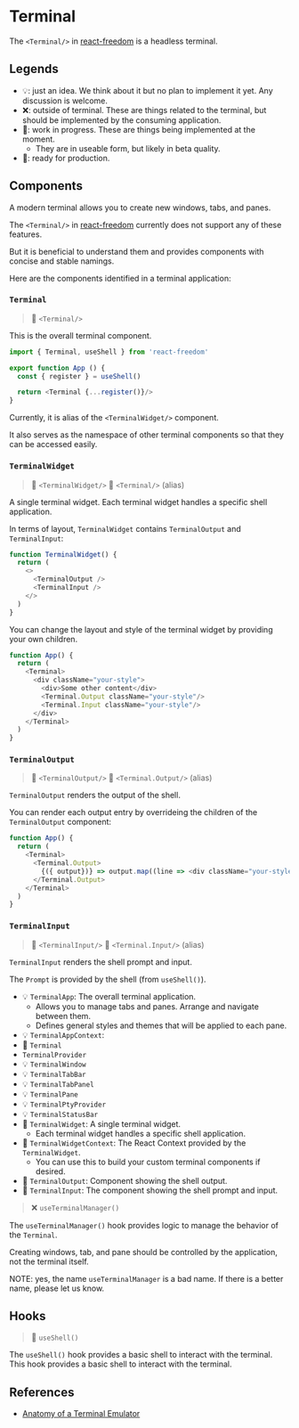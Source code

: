 # Terminal

The `<Terminal/>` in [react-freedom] is a headless terminal.

## Legends

- 💡: just an idea. We think about it but no plan to implement it yet. Any discussion is welcome.
- ❌: outside of terminal. These are things related to the terminal, but should be implemented by the consuming application.
- 🚧: work in progress. These are things being implemented at the moment.
  - They are in useable form, but likely in beta quality.
- 🌟: ready for production.

## Components

A modern terminal allows you to create new windows, tabs, and panes.

The `<Terminal/>` in [react-freedom] currently does not support any of these features.

But it is beneficial to understand them and provides components with concise and stable namings.

Here are the components identified in a terminal application:

### `Terminal`

> 🚧 `<Terminal/>`

This is the overall terminal component.

```ts
import { Terminal, useShell } from 'react-freedom'

export function App () {
  const { register } = useShell()

  return <Terminal {...register()}/>
}
```

Currently, it is alias of the `<TerminalWidget/>` component.

It also serves as the namespace of other terminal components so that they can be accessed easily.

### `TerminalWidget`

> 🚧 `<TerminalWidget/>`
> 🚧 `<Terminal/>` (alias)

A single terminal widget. Each terminal widget handles a specific shell application.

In terms of layout, `TerminalWidget` contains `TerminalOutput` and `TerminalInput`:

```ts
function TerminalWidget() {
  return (
    <>
      <TerminalOutput />
      <TerminalInput />
    </>
  )
}
```

You can change the layout and style of the terminal widget by providing your own children.

```ts
function App() {
  return (
    <Terminal>
      <div className="your-style">
        <div>Some other content</div>
        <Terminal.Output className="your-style"/>
        <Terminal.Input className="your-style"/>
      </div>
    </Terminal>
  )
}
```

### `TerminalOutput`

> 🚧 `<TerminalOutput/>`
> 🚧 `<Terminal.Output/>` (alias)

`TerminalOutput` renders the output of the shell.

You can render each output entry by overrideing the children of the `TerminalOutput` component:

```ts
function App() {
  return (
    <Terminal>
      <Terminal.Output>
        {({ output})} => output.map((line => <div className="your-style">{line}</div>))
      </Terminal.Output>
    </Terminal>
  )
}
```

### `TerminalInput`

> 🚧 `<TerminalInput/>`
> 🚧 `<Terminal.Input/>` (alias)

`TerminalInput` renders the shell prompt and input.

The `Prompt` is provided by the shell (from `useShell()`).

- 💡 `TerminalApp`: The overall terminal application.
  - Allows you to manage tabs and panes. Arrange and navigate between them.
  - Defines general styles and themes that will be applied to each pane.
- 💡 `TerminalAppContext`:
- 🚧 `Terminal`
- `TerminalProvider`
- 💡 `TerminalWindow`
- 💡 `TerminalTabBar`
- 💡 `TerminalTabPanel`
- 💡 `TerminalPane`
- 💡 `TerminalPtyProvider`
- 💡 `TerminalStatusBar`
- 🚧 `TerminalWidget`: A single terminal widget.
  - Each terminal widget handles a specific shell application.
- 🚧 `TerminalWidgetContext`: The React Context provided by the `TerminalWidget`.
  - You can use this to build your custom terminal components if desired.
- 🚧 `TerminalOutput`: Component showing the shell output.
- 🚧 `TerminalInput`: The component showing the shell prompt and input.

> ❌ `useTerminalManager()`

The `useTerminalManager()` hook provides logic to manage the behavior of the `Terminal`.

Creating windows, tab, and pane should be controlled by the application,
not the terminal itself.

NOTE: yes, the name `useTerminalManager` is a bad name.
If there is a better name, please let us know.

## Hooks

> 🚧 `useShell()`

The `useShell()` hook provides a basic shell to interact with the terminal.
This hook provides a basic shell to interact with the terminal.

## References

- [Anatomy of a Terminal Emulator](https://poor.dev/terminal-anatomy/)

[react-freedom]: https://www.npmjs.com/package/react-freedom
